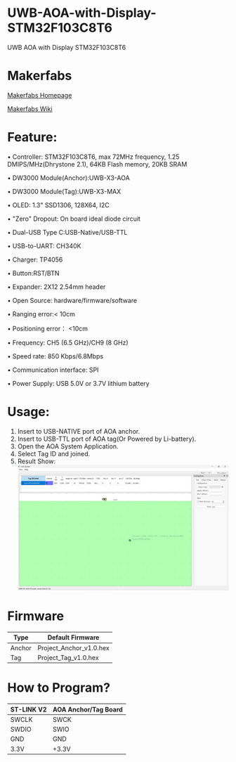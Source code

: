 # UWB-AOA-with-Display-STM32F103C8T6

UWB AOA with Display STM32F103C8T6


# Makerfabs

[Makerfabs Homepage](https://www.makerfabs.com/)

[Makerfabs Wiki](https://wiki.makerfabs.com/)


# Feature:

• Controller: STM32F103C8T6, max 72MHz frequency, 1.25 DMIPS/MHz(Dhrystone 2.1), 64KB Flash memory, 20KB SRAM  

• DW3000 Module(Anchor):UWB-X3-AOA  

• DW3000 Module(Tag):UWB-X3-MAX  

• OLED: 1.3" SSD1306, 128X64, I2C  

• "Zero" Dropout: On board ideal diode circuit  

• Dual-USB Type C:USB-Native/USB-TTL  

• USB-to-UART: CH340K  

• Charger: TP4056  

• Button:RST/BTN  

• Expander: 2X12 2.54mm header  

• Open Source: hardware/firmware/software  

• Ranging error:< 10cm  

• Positioning error： <10cm  

• Frequency: CH5 (6.5 GHz)/CH9 (8 GHz)  

• Speed rate: 850 Kbps/6.8Mbps  

• Communication interface: SPI  

• Power Supply: USB 5.0V or 3.7V lithium battery  


# Usage:

1. Insert to USB-NATIVE port of AOA anchor.  
2. Insert to USB-TTL port of AOA tag(Or Powered by Li-battery).  
3. Open the AOA System Application.  
4. Select Tag ID and joined.  
5. Result Show:  
![](Images/AOA_System01.jpg)


# Firmware

| Type | Default Firmware | 
|---|---|
| Anchor | Project\_Anchor\_v1.0.hex |
| Tag | Project\_Tag\_v1.0.hex |

# How to Program?

|ST-LINK V2 |AOA Anchor/Tag Board|  
| ---- | ---- | 
|SWCLK|SWCK|  
|SWDIO|SWIO|  
|GND|GND|  
|3.3V|+3.3V|  






